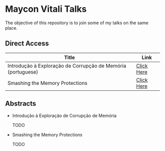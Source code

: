 Maycon Vitali Talks
===================

The objective of this repository is to join some of my talks on the same place.


Direct Access
-------------

| Title | Link |
| ------ | ------ |
| Introdução à Exploração de Corrupção de Memória (portuguese) | [Click Here](intro-memory-corruption) |
| Smashing the Memory Protections | [Click Here](smashing-memory-protections/) |


Abstracts
-------------

- Introdução à Exploração de Corrupção de Memória

	TODO

- Smashing the Memory Protections

	TODO
